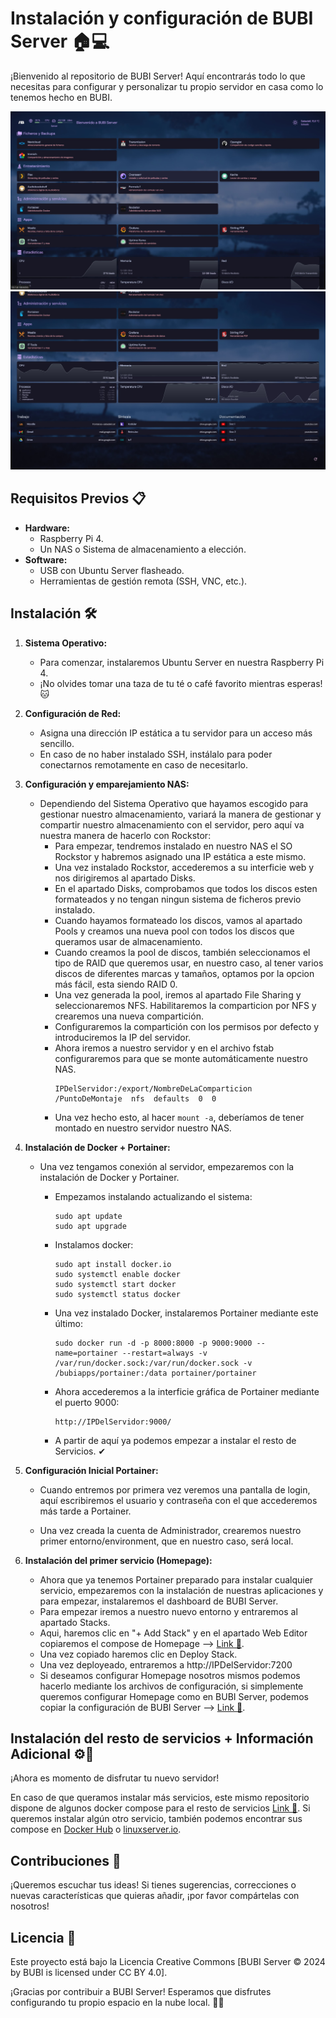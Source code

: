 # Instalación y configuración de BUBI Server 🏠💻

¡Bienvenido al repositorio de BUBI Server! Aquí encontrarás todo lo que necesitas para configurar y personalizar tu propio servidor en casa como lo tenemos hecho en BUBI.

![Resultado Final](https://raw.githubusercontent.com/bait-py/bubiserver/main/BUBIServerResult1.jpg)
![Resultado Final 2](https://raw.githubusercontent.com/bait-py/bubiserver/main/BUBIServerResult2.jpg)

## Requisitos Previos 📋

- **Hardware:**
  - Raspberry Pi 4.
  - Un NAS o Sistema de almacenamiento a elección.
- **Software:**
  - USB con Ubuntu Server flasheado.
  - Herramientas de gestión remota (SSH, VNC, etc.).

## Instalación 🛠️

1. **Sistema Operativo:**
   - Para comenzar, instalaremos Ubuntu Server en nuestra Raspberry Pi 4.
   - ¡No olvides tomar una taza de tu té o café favorito mientras esperas! 🐱

2. **Configuración de Red:**
   - Asigna una dirección IP estática a tu servidor para un acceso más sencillo.
   - En caso de no haber instalado SSH, instálalo para poder conectarnos remotamente en caso de necesitarlo.
     
3. **Configuración y emparejamiento NAS:**
   - Dependiendo del Sistema Operativo que hayamos escogido para gestionar nuestro almacenamiento, variará la manera de gestionar y compartir nuestro almacenamiento con el servidor, pero aquí va nuestra manera de hacerlo con Rockstor:
     - Para empezar, tendremos instalado en nuestro NAS el SO Rockstor y habremos asignado una IP estática a este mismo.
     - Una vez instalado Rockstor, accederemos a su interficie web y nos dirigiremos al apartado Disks.
     - En el apartado Disks, comprobamos que todos los discos esten formateados y no tengan ningun sistema de ficheros previo instalado.
     - Cuando hayamos formateado los discos, vamos al apartado Pools y creamos una nueva pool con todos los discos que queramos usar de almacenamiento.
     - Cuando creamos la pool de discos, también seleccionamos el tipo de RAID que queremos usar, en nuestro caso, al tener varios discos de diferentes marcas y tamaños, optamos por la opcion más fácil, esta siendo RAID 0.
     - Una vez generada la pool, iremos al apartado File Sharing y seleccionaremos NFS. Habilitaremos la comparticion por NFS y crearemos una nueva compartición.
     - Configuraremos la compartición con los permisos por defecto y introduciremos la IP del servidor.
     - Ahora iremos a nuestro servidor y en el archivo fstab configuraremos para que se monte automáticamente nuestro NAS.
       ```
       IPDelServidor:/export/NombreDeLaComparticion  /PuntoDeMontaje  nfs  defaults  0  0
       ```
     - Una vez hecho esto, al hacer ```mount -a```, deberíamos de tener montado en nuestro servidor nuestro NAS. 

4. **Instalación de Docker + Portainer:**
   - Una vez tengamos conexión al servidor, empezaremos con la instalación de Docker y Portainer.
     
     - Empezamos instalando actualizando el sistema:
         ```
         sudo apt update
         sudo apt upgrade
         ```
     - Instalamos docker:
         ```
         sudo apt install docker.io
         sudo systemctl enable docker
         sudo systemctl start docker
         sudo systemctl status docker
         ```
     - Una vez instalado Docker, instalaremos Portainer mediante este último:
         ```
         sudo docker run -d -p 8000:8000 -p 9000:9000 --name=portainer --restart=always -v /var/run/docker.sock:/var/run/docker.sock -v   /bubiapps/portainer:/data portainer/portainer
         ```
      - Ahora accederemos a la interficie gráfica de Portainer mediante el puerto 9000:
         ```
         http://IPDelServidor:9000/
         ```
      - A partir de aquí ya podemos empezar a instalar el resto de Servicios. ✔
        
  4. **Configuración Inicial Portainer:**
       - Cuando entremos por primera vez veremos una pantalla de login, aquí escribiremos el usuario y contraseña con el que accederemos más tarde a Portainer.
         
       - Una vez creada la cuenta de Administrador, crearemos nuestro primer entorno/environment, que en nuestro caso, será local.

  5. **Instalación del primer servicio (Homepage):**
       - Ahora que ya tenemos Portainer preparado para instalar cualquier servicio, empezaremos con la instalación de nuestras aplicaciones y para empezar, instalaremos el dashboard de BUBI Server.
       - Para empezar iremos a nuestro nuevo entorno y entraremos al apartado Stacks.
       - Aqui, haremos clic en "+ Add Stack" y en el apartado Web Editor copiaremos el compose de Homepage --> [Link 🔗](https://github.com/bait-py/bubiserver/blob/main/portainer%20docker%20compose/homepage.yaml).
       - Una vez copiado haremos clic en Deploy Stack.
       - Una vez deployeado, entraremos a http://IPDelServidor:7200
       - Si deseamos configurar Homepage nosotros mismos podemos hacerlo mediante los archivos de configuración, si simplemente queremos configurar Homepage como en BUBI Server, podemos copiar la configuración de BUBI Server --> [Link 🔗](https://github.com/bait-py/bubiserver/tree/main/homepage%20config).

## Instalación del resto de servicios + Información Adicional ⚙🔧

¡Ahora es momento de disfrutar tu nuevo servidor!

En caso de que queramos instalar más servicios, este mismo repositorio dispone de algunos docker compose para el resto de servicios [Link 🔗](https://github.com/bait-py/bubiserver/tree/main/portainer%20docker%20compose).
Si queremos instalar algún otro servicio, también podemos encontrar sus compose en [Docker Hub](https://hub.docker.com/search?q=linuxserver) o [linuxserver.io](https://docs.linuxserver.io/).

## Contribuciones 🎉

¡Queremos escuchar tus ideas! Si tienes sugerencias, correcciones o nuevas características que quieras añadir, ¡por favor compártelas con nosotros!

## Licencia 📝

Este proyecto está bajo la Licencia Creative Commons [BUBI Server © 2024 by BUBI is licensed under CC BY 4.0].

¡Gracias por contribuir a BUBI Server! Esperamos que disfrutes configurando tu propio espacio en la nube local. 🚀✨
